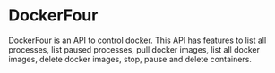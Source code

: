 # DockerFour
DockerFour is an API to control docker. This API has features to list all processes, list paused processes, pull docker images, list all docker images, delete docker images, stop, pause and delete containers.


